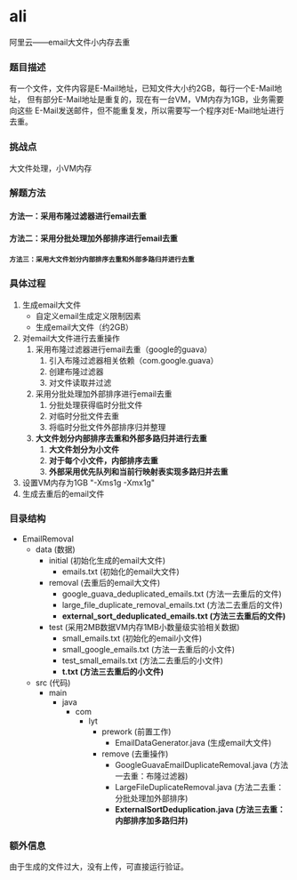 # ali
阿里云——email大文件小内存去重

### 题目描述
  有一个文件，文件内容是E-Mail地址，已知文件大小约2GB，每行一个E-Mail地址， 但有部分E-Mail地址是重复的，现在有一台VM，VM内存为1GB，业务需要向这些 E-Mail发送邮件，但不能重复发，所以需要写一个程序对E-Mail地址进行去重。
### 挑战点
  大文件处理，小VM内存
### 解题方法
  #### 方法一：采用布隆过滤器进行email去重
  #### 方法二：采用分批处理加外部排序进行email去重
  #### `方法三：采用大文件划分内部排序去重和外部多路归并进行去重`
### 具体过程
1. 生成email大文件
     - 自定义email生成定义限制因素
     - 生成email大文件（约2GB）
2. 对email大文件进行去重操作
   1. 采用布隆过滤器进行email去重（google的guava）
        1. 引入布隆过滤器相关依赖（com.google.guava）
        2. 创建布隆过滤器
        3. 对文件读取并过滤
   2. 采用分批处理加外部排序进行email去重
      1. 分批处理获得临时分批文件
      2. 对临时分批文件去重
      3. 将临时分批文件外部排序归并整理
   3. **大文件划分内部排序去重和外部多路归并进行去重**
      1. **大文件划分为小文件**
      2. **对于每个小文件，内部排序去重**
      3. **外部采用优先队列和当前行映射表实现多路归并去重**
3. 设置VM内存为1GB
      "-Xms1g -Xmx1g"
4. 生成去重后的email文件
### 目录结构
* EmailRemoval
  * data    (数据)
    * initial    (初始化生成的email大文件)
      * emails.txt    (初始化的email大文件)
    * removal    (去重后的email大文件)
      * google_guava_deduplicated_emails.txt    (方法一去重后的文件)
      * large_file_duplicate_removal_emails.txt    (方法二去重后的文件)
      * **external_sort_deduplicated_emails.txt    (方法三去重后的文件)**
    * test    (采用2MB数据VM内存1MB小数量级实验相关数据)
      * small_emails.txt    (初始化的email小文件)
      * small_google_emails.txt    (方法一去重后的小文件)
      * test_small_emails.txt    (方法二去重后的小文件)
      * **t.txt   (方法三去重后的小文件)**
  * src    (代码)
    * main
      * java
        * com
          * lyt
            * prework    (前置工作)
              * EmailDataGenerator.java    (生成email大文件)
            * remove    (去重操作)
              * GoogleGuavaEmailDuplicateRemoval.java    (方法一去重：布隆过滤器)
              * LargeFileDuplicateRemoval.java    (方法二去重：分批处理加外部排序)
              * **ExternalSortDeduplication.java    (方法三去重：内部排序加多路归并)**
### 额外信息
由于生成的文件过大，没有上传，可直接运行验证。
